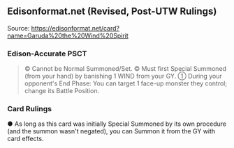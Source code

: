
## Edisonformat.net (Revised, Post-UTW Rulings)

Source: https://edisonformat.net/card?name=Garuda%20the%20Wind%20Spirit

### Edison-Accurate PSCT

> © Cannot be Normal Summoned/Set.
> © Must first Special Summoned (from your hand) by banishing 1 WIND from your GY.
> ① During your opponent's End Phase: You can target 1 face-up monster they control; change its Battle Position.

### Card Rulings

● As long as this card was initially Special Summoned by its own procedure (and the summon wasn't negated),
you can Summon it from the GY with card effects.
            